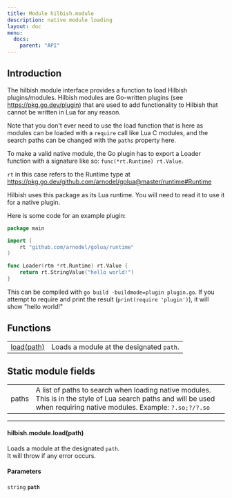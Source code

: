 ```yaml
---
title: Module hilbish.module
description: native module loading
layout: doc
menu:
  docs:
    parent: "API"
---
```


## Introduction

The hilbish.module interface provides a function to load
Hilbish plugins/modules. Hilbish modules are Go-written
plugins (see https://pkg.go.dev/plugin) that are used to add functionality
to Hilbish that cannot be written in Lua for any reason.

Note that you don't ever need to use the load function that is here as
modules can be loaded with a `require` call like Lua C modules, and the
search paths can be changed with the `paths` property here.

To make a valid native module, the Go plugin has to export a Loader function
with a signature like so: `func(*rt.Runtime) rt.Value`.

`rt` in this case refers to the Runtime type at
https://pkg.go.dev/github.com/arnodel/golua@master/runtime#Runtime

Hilbish uses this package as its Lua runtime. You will need to read
it to use it for a native plugin.

Here is some code for an example plugin:
```go
package main

import (
	rt "github.com/arnodel/golua/runtime"
)

func Loader(rtm *rt.Runtime) rt.Value {
	return rt.StringValue("hello world!")
}
```

This can be compiled with `go build -buildmode=plugin plugin.go`.
If you attempt to require and print the result (`print(require 'plugin')`), it will show "hello world!"

## Functions
|||
|----|----|
|<a href="#module.load">load(path)</a>|Loads a module at the designated `path`.|

## Static module fields
|||
|----|----|
|paths|A list of paths to search when loading native modules. This is in the style of Lua search paths and will be used when requiring native modules. Example: `?.so;?/?.so`|

<hr><div id='module.load'>
<h4 class='heading'>
hilbish.module.load(path)
<a href="#module.load" class='heading-link'>
	<i class="fas fa-paperclip"></i>
</a>
</h4>

Loads a module at the designated `path`.  
It will throw if any error occurs.  
#### Parameters
`string` **`path`**  


</div>

